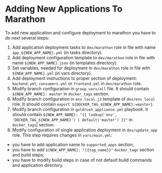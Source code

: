 # Adding New Applications To Marathon

To add new application and configure deployment to marathon you have to do next several steps:

1. Add application deployment tasks to `dev/marathon` role in file with name `app_${NEW_APP_NAME}.yml` (in tasks directory).
2. Add deployment configuration template to `dev/marathon` role in file with name `${NEW_APP_NAME}.json` (in templates directory).
3. Set variables, needed for deployment in `dev/marathon` role in file with `${NEW_APP_NAME}.yml` (in vars directory).
4. Add deployment instructions to proper section of deployment: `backend.yml`, `consumers.yml` or `frontend.yml` in `dev/marathon` role.
5. Modify branch configuration in `group_vars/all` file. It should contain `${NEW_APP_NAME}: master` in `docker_tags` section.
6. Modify branch configuration in `env.local.j2` template of `dev/env_local` role. It should contain `export ${DOCKER_TAG_${NEW_APP_NAME}:=master}`.
7. Modify branch configuration in `goldrush_appliance.yml` playbook. It should contain `${NEW_APP_NAME}: "{{ lookup('env', 'DOCKER_TAG_${NEW_APP_NAME}') | default('master') }}"` in `docker_tags`\|
 section.
8. Modify configuration of single application deployment in `dev/update_app` role. This step requires changes in `vars/main.yml`:
- you have to add application name to `supported_apps` section;
- you have to add `${NEW_APP_NAME}: "{{tag_name}}"` `docker_tags` section and build steps;
- you have to modify build steps in case of not default build commands and application directory.
